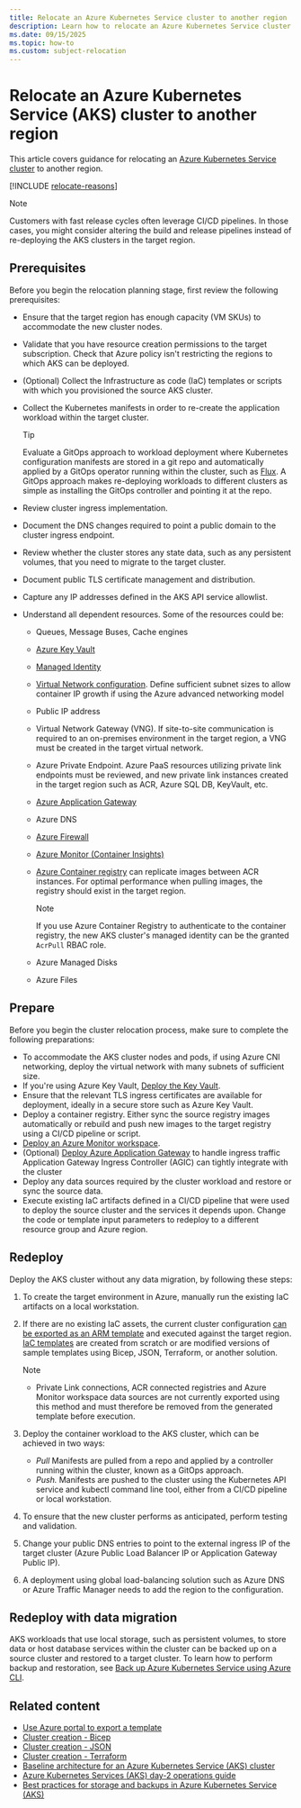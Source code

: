 ```yaml
---
title: Relocate an Azure Kubernetes Service cluster to another region
description: Learn how to relocate an Azure Kubernetes Service cluster to another region
ms.date: 09/15/2025
ms.topic: how-to
ms.custom: subject-relocation
---
```


# Relocate an Azure Kubernetes Service (AKS) cluster to another region

This article covers guidance for relocating an [Azure Kubernetes Service cluster](/azure/aks/what-is-aks) to another region.

[!INCLUDE [relocate-reasons](./includes/service-relocation-reason-include.md)]

> [!NOTE]
> Customers with fast release cycles often leverage CI/CD pipelines. In those cases, you might consider altering the build and release pipelines instead of re-deploying the AKS clusters in the target region.

## Prerequisites

Before you begin the relocation planning stage, first review the following prerequisites:

- Ensure that the target region has enough capacity (VM SKUs) to accommodate the new cluster nodes.
- Validate that you have resource creation permissions to the target subscription. Check that Azure policy isn't restricting the regions to which AKS can be deployed.
- (Optional) Collect the Infrastructure as code (IaC) templates or scripts with which you provisioned the source AKS cluster.
- Collect the Kubernetes manifests in order to re-create the application workload within the target cluster.

    >[!TIP]
    >Evaluate a GitOps approach to workload deployment where Kubernetes configuration manifests are stored in a git repo and automatically applied by a GitOps operator running within the cluster, such as [Flux](/azure/azure-arc/kubernetes/conceptual-gitops-flux2). A GitOps approach makes re-deploying workloads to different clusters as simple as installing the GitOps controller and pointing it at the repo.

- Review cluster ingress implementation.
- Document the DNS changes required to point a public domain to the cluster ingress endpoint.
- Review whether the cluster stores any state data, such as any persistent volumes, that you need to migrate to the target cluster.
- Document public TLS certificate management and distribution.
- Capture any IP addresses defined in the AKS API service allowlist.
- Understand all dependent resources. Some of the resources could be:

  - Queues, Message Buses, Cache engines
  - [Azure Key Vault](./relocation-key-vault.md)
  - [Managed Identity](/entra/identity/managed-identities-azure-resources/how-to-managed-identity-regional-move)
  - [Virtual Network configuration](./relocation-virtual-network.md). Define sufficient subnet sizes to allow container IP growth if using the Azure advanced networking model
  - Public IP address
  - Virtual Network Gateway (VNG). If site-to-site communication is required to an on-premises environment in the target region, a VNG must be created in the target virtual network.
  - Azure Private Endpoint. Azure PaaS resources utilizing private link endpoints must be reviewed, and new private link instances created in the target region such as ACR, Azure SQL DB, KeyVault, etc.
  - [Azure Application Gateway](./relocation-app-gateway.md)
  - Azure DNS
  - [Azure Firewall](./relocation-firewall.md)
  - [Azure Monitor (Container Insights)](./relocation-log-analytics.md)
  - [Azure Container registry](relocation-container-registry.md) can replicate images between ACR instances. For optimal performance when pulling images, the registry should exist in the target region.

      >[!NOTE]
      >If you use Azure Container Registry to authenticate to the container registry, the new AKS cluster's managed identity can be the granted `AcrPull` RBAC role.

  - Azure Managed Disks
  - Azure Files

## Prepare

Before you begin the cluster relocation process, make sure to complete the following preparations:

- To accommodate the AKS cluster nodes and pods, if using Azure CNI networking, deploy the virtual network with many subnets of sufficient size.
- If you're using Azure Key Vault, [Deploy the Key Vault](./relocation-key-vault.md).
- Ensure that the relevant TLS ingress certificates are available for deployment, ideally in a secure store such as Azure Key Vault.
- Deploy a container registry. Either sync the source registry images automatically or rebuild and push new images to the target registry using a CI/CD pipeline or script.
- [Deploy an Azure Monitor workspace](./relocation-log-analytics.md).
- (Optional) [Deploy Azure Application Gateway](./relocation-app-gateway.md) to handle ingress traffic Application Gateway Ingress Controller (AGIC) can tightly integrate with the cluster
- Deploy any data sources required by the cluster workload and restore or sync the source data.
- Execute existing IaC artifacts defined in a CI/CD pipeline that were used to deploy the source cluster and the services it depends upon. Change the code or template input parameters to redeploy to a different resource group and Azure region.

## Redeploy

Deploy the AKS cluster without any data migration, by following these steps:

1. To create the target environment in Azure, manually run the existing IaC artifacts on a local workstation.
1. If there are no existing IaC assets, the current cluster configuration [can be exported as an ARM template](/azure/azure-resource-manager/templates/export-template-portal) and executed against the target region. [IaC templates](/azure/templates/) are created from scratch or are modified versions of sample templates using Bicep, JSON, Terraform, or another solution.

    >[!NOTE]
    >- Private Link connections, ACR connected registries and Azure Monitor workspace data sources are not currently exported using this method and must therefore be removed from the generated template before execution.

1. Deploy the container workload to the AKS cluster, which can be achieved in two ways:

    - *Pull* Manifests are pulled from a repo and applied by a controller running within the cluster, known as a GitOps approach.
    - *Push.* Manifests are pushed to the cluster using the Kubernetes API service and kubectl command line tool, either from a CI/CD pipeline or local workstation.

1. To ensure that the new cluster performs as anticipated, perform testing and validation.
1. Change your public DNS entries to point to the external ingress IP of the target cluster (Azure Public Load Balancer IP or Application Gateway Public IP).
1. A deployment using global load-balancing solution such as Azure DNS or Azure Traffic Manager needs to add the region to the configuration.

## Redeploy with data migration

AKS workloads that use local storage, such as persistent volumes, to store data or host database services within the cluster can be backed up on a source cluster and restored to a target cluster. To learn how to perform backup and restoration, see [Back up Azure Kubernetes Service using Azure CLI](/azure/backup/azure-kubernetes-service-cluster-backup-using-cli).

## Related content

- [Use Azure portal to export a template](/azure/azure-resource-manager/templates/export-template-portal)
- [Cluster creation - Bicep](/azure/templates/microsoft.containerservice/managedclusters?tabs=bicep)
- [Cluster creation - JSON](/azure/templates/microsoft.containerservice/managedclusters?tabs=json)
- [Cluster creation - Terraform](https://registry.terraform.io/providers/hashicorp/azurerm/latest/docs/resources/kubernetes_cluster)
- [Baseline architecture for an Azure Kubernetes Service (AKS) cluster](/azure/architecture/reference-architectures/containers/aks/secure-baseline-aks)
- [Azure Kubernetes Services (AKS) day-2 operations guide](/azure/architecture/operator-guides/aks/day-2-operations-guide)
- [Best practices for storage and backups in Azure Kubernetes Service (AKS)](/azure/aks/operator-best-practices-storage)
